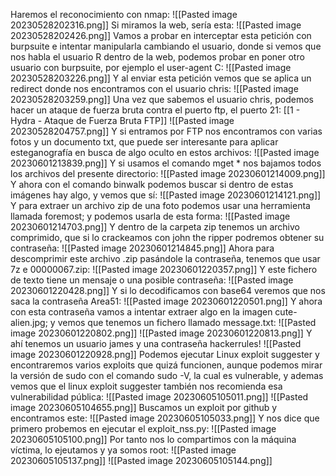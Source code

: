 Haremos el reconocimiento con nmap:
![[Pasted image 20230528202316.png]]
Si miramos la web, sería esta:
![[Pasted image 20230528202426.png]]
Vamos a probar en interceptar esta petición con burpsuite e intentar manipularla cambiando el usuario, donde si vemos que nos habla el usuario R dentro de la web, podemos probar en poner otro usuario con burpsuite, por ejemplo el user-agent C:
![[Pasted image 20230528203226.png]]
Y al enviar esta petición vemos que se aplica un redirect donde nos encontramos con el usuario chris:
![[Pasted image 20230528203259.png]]
Una vez que sabemos el usuario chris, podemos hacer un ataque de fuerza bruta contra el puerto ftp, el puerto 21: [[1 - Hydra - Ataque de Fuerza Bruta FTP]]
![[Pasted image 20230528204757.png]]
Y si entramos por FTP nos encontramos con varias fotos y un documento txt, que puede ser interesante para aplicar esteganografía en busca de algo oculto en estos archivos:
![[Pasted image 20230601213839.png]]
Y si usamos el comando mget * nos bajamos todos los archivos del presente directorio:
![[Pasted image 20230601214009.png]]
Y ahora con el comando binwalk podemos buscar si dentro de estas imágenes hay algo, y vemos que sí:
![[Pasted image 20230601214121.png]]
Y para extraer un archivo zip de una foto podemos usar una herramienta llamada foremost; y podemos usarla de esta forma:
![[Pasted image 20230601214703.png]]
Y dentro de la carpeta zip tenemos un archivo comprimido, que si lo crackeamos con john the ripper podremos obtener su contraseña:
![[Pasted image 20230601214845.png]]
Ahora para descomprimir este archivo .zip pasándole la contraseña, tenemos que usar 7z e 00000067.zip:
![[Pasted image 20230601220357.png]]
Y este fichero de texto tiene un mensaje o una posible contraseña:
![[Pasted image 20230601220428.png]]
Y si lo decodificamos con base64 veremos que nos saca la contraseña Area51:
![[Pasted image 20230601220501.png]]
Y ahora con esta contraseña vamos a intentar extraer algo en la imagen cute-alien.jpg; y vemos que tenemos un fichero llamado message.txt:
![[Pasted image 20230601220802.png]]
![[Pasted image 20230601220813.png]]
Y ahí tenemos un usuario james y una contraseña hackerrules!
![[Pasted image 20230601220928.png]]
Podemos ejecutar Linux exploit suggester y encontraremos varios exploits que quizá funcionen, aunque podemos mirar la versión de sudo con el comando sudo -V, la cual es vulnerable, y ademas vemos que el linux exploit suggester también nos recomienda esa vulnerabilidad pública:
![[Pasted image 20230605105011.png]]
![[Pasted image 20230605104655.png]]
Buscamos un exploit por github y encontramos este:
![[Pasted image 20230605105033.png]]
Y nos dice que primero probemos en ejecutar el exploit_nss.py:
![[Pasted image 20230605105100.png]]
Por tanto nos lo compartimos con la máquina víctima, lo ejeutamos y ya somos root:
![[Pasted image 20230605105137.png]]
![[Pasted image 20230605105144.png]]
